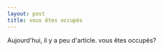 ```yaml
---
layout: post
title: vous êtes occupés
---
```


Aujourd'hui, il y a peu d'article. vous êtes occupés?
